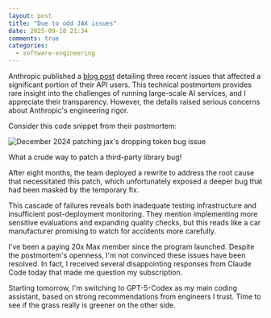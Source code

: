 ```yaml
---
layout: post
title: "Due to odd JAX issues"
date: 2025-09-18 21:34
comments: true
categories:
  - software-engineering
---
```


Anthropic published a [blog
post](https://www.anthropic.com/engineering/a-postmortem-of-three-recent-issues)
detailing three recent issues that affected a significant portion of their API users.
This technical postmortem provides rare insight into the challenges of running
large-scale AI services, and I appreciate their transparency. However, the details
raised serious concerns about Anthropic's engineering rigor.

Consider this code snippet from their postmortem:

![December 2024 patching jax's dropping token bug issue](https://www.anthropic.com/_next/image?url=https%3A%2F%2Fwww-cdn.anthropic.com%2Fimages%2F4zrzovbb%2Fwebsite%2Fefee0d3d25f6b03cbfc57e70e0e364dcd8b82fe0-2000x500.png&w=2048&q=75)

What a crude way to patch a third-party library bug!

After eight months, the team deployed a rewrite to address the root cause that
necessitated this patch, which unfortunately exposed a deeper bug that had been
masked by the temporary fix. 

This cascade of failures reveals both inadequate testing infrastructure and
insufficient post-deployment monitoring. They mention implementing more
sensitive evaluations and expanding quality checks, but this reads like a car
manufacturer promising to watch for accidents more carefully.

I've been a paying 20x Max member since the program
launched. Despite the postmortem's openness, I'm not convinced
these issues have been resolved. In fact, I received several disappointing
responses from Claude Code today that made me question my subscription.

Starting tomorrow, I'm switching to GPT-5-Codex as my main coding assistant, based on
strong recommendations from engineers I trust. Time to see if the grass really is
greener on the other side. 
